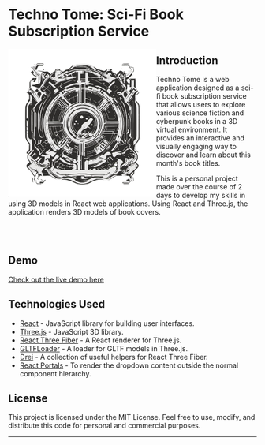 # Techno Tome: Sci-Fi Book Subscription Service

<img align="left" width="300" height="300" src="./src/images/TechnoTomeLogo.png">

## Introduction

Techno Tome is a web application designed as a sci-fi book subscription service that allows users to explore various science fiction and cyberpunk books in a 3D virtual environment. It provides an interactive and visually engaging way to discover and learn about this month's book titles.

This is a personal project made over the course of 2 days to develop my skills in using 3D models in React web applications. Using React and Three.js, the application renders 3D models of book covers.

<br><br>

## Demo

[Check out the live demo here](https://prontopablo.github.io/TechnoTome/)


## Technologies Used

- [React](https://reactjs.org/) - JavaScript library for building user interfaces.
- [Three.js](https://threejs.org/) - JavaScript 3D library.
- [React Three Fiber](https://docs.pmnd.rs/react-three-fiber/getting-started/introduction) - A React renderer for Three.js.
- [GLTFLoader](https://threejs.org/docs/#examples/en/loaders/GLTFLoader) - A loader for GLTF models in Three.js.
- [Drei](https://drei.pmnd.rs/) - A collection of useful helpers for React Three Fiber.
- [React Portals](https://reactjs.org/docs/portals.html) - To render the dropdown content outside the normal component hierarchy.

## License

This project is licensed under the MIT License. Feel free to use, modify, and distribute this code for personal and commercial purposes.

---
